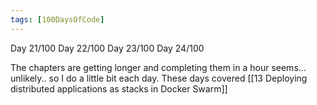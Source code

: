 ```yaml
---
tags: [100DaysOfCode]
---
```


Day 21/100
Day 22/100
Day 23/100
Day 24/100

The chapters are getting longer and completing them in a hour seems... unlikely.. so I do a little bit each day.  These days covered [[13 Deploying distributed applications as stacks in Docker Swarm]]
